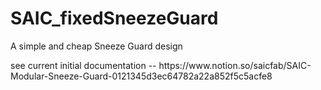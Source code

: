 # SAIC_fixedSneezeGuard
A simple and cheap Sneeze Guard design 
<p>
see current initial documentation -- https://www.notion.so/saicfab/SAIC-Modular-Sneeze-Guard-0121345d3ec64782a22a852f5c5acfe8
